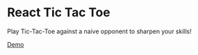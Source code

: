 # React Tic Tac Toe
Play Tic-Tac-Toe against a naive opponent to sharpen your skills!

[Demo](https://javascriptfun.neocities.org/tic_tac_toe/)
